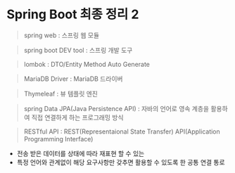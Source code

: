 # Spring Boot 최종 정리 2

> spring web : 스프링 웹 모듈

> spring boot DEV tool : 스프링 개발 도구

> lombok : DTO/Entity Method Auto Generate

> MariaDB Driver : MariaDB 드라이버

> Thymeleaf : 뷰 템플릿 엔진

> spring Data JPA(Java Persistence API) : 자바의 언어로 영속 계층을 활용하여 직접 연결하게 하는 프로그래밍 방식

> RESTful API : REST(Representaional State Transfer) API(Application Programming Interface)
- 전송 받은 데이터를 상태에 따라 재표현 할 수 있는
- 특정 언어와 관계없이 해당 요구사항만 갖추면 활용할 수 있도록 한 공통 연결 통로

